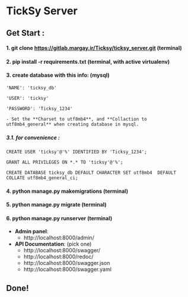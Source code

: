 # TickSy Server

## Get Start :

#### **1. git clone https://gitlab.margay.ir/Ticksy/ticksy_server.git** (terminal)

#### **2. pip install -r requirements.txt** (terminal, with active virtualenv)

#### **3. create database with this info:**  (mysql)

    'NAME': 'ticksy_db'
    
    'USER': 'ticksy'
    
    'PASSWORD': 'Ticksy_1234'
    
    - Set the **Charset to utf8mb4**, and **Collaction to utf8mb4_general** when creating database in mysql.

##### **3.1. for convenience :**

    CREATE USER 'ticksy'@'%' IDENTIFIED BY 'Ticksy_1234';
    
    GRANT ALL PRIVILEGES ON *.* TO 'ticksy'@'%';
    
    CREATE DATABASE ticksy_db DEFAULT CHARACTER SET utf8mb4  DEFAULT COLLATE utf8mb4_general_ci;


#### **4. python manage.py makemigrations** (terminal)

#### **5. python manage.py migrate** (terminal)

#### **6. python manage.py runserver** (terminal)

- **Admin panel**:
    - http://localhost:8000/admin/ 
- **API Documentation**: (pick one)
    - http://localhost:8000/swagger/
    - http://localhost:8000/redoc/
    - http://localhost:8000/swagger.json
    - http://localhost:8000/swagger.yaml

## Done!